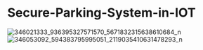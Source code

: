 # Secure-Parking-System-in-IOT
![346021333_936395327571570_5671832315638610684_n](https://github.com/user-attachments/assets/d6909873-eda3-40e8-a298-707b1ab92c3e)
![346053092_594383795995051_2119035410631478293_n](https://github.com/user-attachments/assets/dc892157-9def-485a-8093-f3903e242096)
